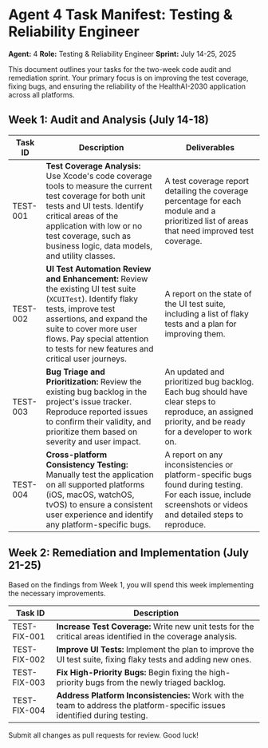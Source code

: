 # Agent 4 Task Manifest: Testing & Reliability Engineer

**Agent:** 4
**Role:** Testing & Reliability Engineer
**Sprint:** July 14-25, 2025

This document outlines your tasks for the two-week code audit and remediation sprint. Your primary focus is on improving the test coverage, fixing bugs, and ensuring the reliability of the HealthAI-2030 application across all platforms.

## Week 1: Audit and Analysis (July 14-18)

| Task ID | Description | Deliverables |
| --- | --- | --- |
| TEST-001 | **Test Coverage Analysis:** Use Xcode's code coverage tools to measure the current test coverage for both unit tests and UI tests. Identify critical areas of the application with low or no test coverage, such as business logic, data models, and utility classes. | A test coverage report detailing the coverage percentage for each module and a prioritized list of areas that need improved test coverage. |
| TEST-002 | **UI Test Automation Review and Enhancement:** Review the existing UI test suite (`XCUITest`). Identify flaky tests, improve test assertions, and expand the suite to cover more user flows. Pay special attention to tests for new features and critical user journeys. | A report on the state of the UI test suite, including a list of flaky tests and a plan for improving them. |
| TEST-003 | **Bug Triage and Prioritization:** Review the existing bug backlog in the project's issue tracker. Reproduce reported issues to confirm their validity, and prioritize them based on severity and user impact. | An updated and prioritized bug backlog. Each bug should have clear steps to reproduce, an assigned priority, and be ready for a developer to work on. |
| TEST-004 | **Cross-platform Consistency Testing:** Manually test the application on all supported platforms (iOS, macOS, watchOS, tvOS) to ensure a consistent user experience and identify any platform-specific bugs. | A report on any inconsistencies or platform-specific bugs found during testing. For each issue, include screenshots or videos and detailed steps to reproduce. |

## Week 2: Remediation and Implementation (July 21-25)

Based on the findings from Week 1, you will spend this week implementing the necessary improvements.

| Task ID | Description |
| --- | --- |
| TEST-FIX-001 | **Increase Test Coverage:** Write new unit tests for the critical areas identified in the coverage analysis. |
| TEST-FIX-002 | **Improve UI Tests:** Implement the plan to improve the UI test suite, fixing flaky tests and adding new ones. |
| TEST-FIX-003 | **Fix High-Priority Bugs:** Begin fixing the high-priority bugs from the newly triaged backlog. |
| TEST-FIX-004 | **Address Platform Inconsistencies:** Work with the team to address the platform-specific issues identified during testing. |

Submit all changes as pull requests for review. Good luck!

